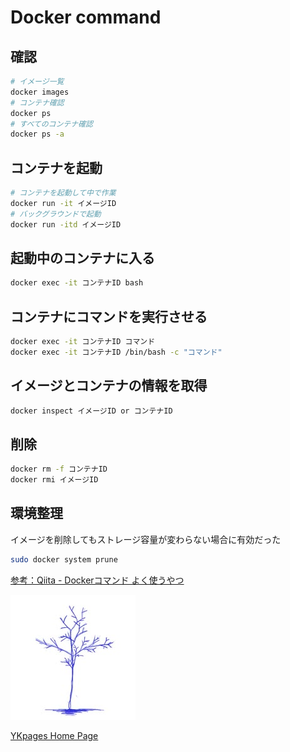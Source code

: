 # Docker command

## 確認

```sh
# イメージ一覧
docker images
# コンテナ確認
docker ps
# すべてのコンテナ確認
docker ps -a
```

## コンテナを起動

```sh
# コンテナを起動して中で作業
docker run -it イメージID
# バックグラウンドで起動
docker run -itd イメージID
```

## 起動中のコンテナに入る

```sh
docker exec -it コンテナID bash
```

## コンテナにコマンドを実行させる

```sh
docker exec -it コンテナID コマンド
docker exec -it コンテナID /bin/bash -c "コマンド"
```

## イメージとコンテナの情報を取得

```sh
docker inspect イメージID or コンテナID
```

## 削除

```sh
docker rm -f コンテナID
docker rmi イメージID
```

## 環境整理
イメージを削除してもストレージ容量が変わらない場合に有効だった
```sh
sudo docker system prune
```

[参考：Qiita - Dockerコマンド よく使うやつ](https://qiita.com/Esfahan/items/52141a2ad741933d7d4c)

![](../../images/BlueTreeIcon_200x200.jpg)

[YKpages Home Page](https://yusukekato.github.io/)
